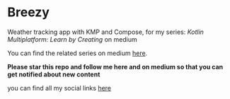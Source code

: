 # Breezy
Weather tracking app with KMP and Compose, for my series: *Kotlin Multiplatform: Learn by Creating* on medium 

You can find the related series on medium [here](https://ahmednmahran.medium.com/list/kotlin-multiplatform-learn-by-creating-dad565831b0e).

**Please star this repo and follow me here and on medium so that you can get notified about new content**

you can find all my social links [here](https://linktr.ee/AhmedNMahran)
